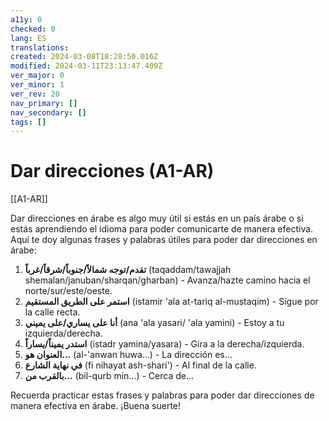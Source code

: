```yaml
---
a11y: 0
checked: 0
lang: ES
translations: 
created: 2024-03-08T18:28:50.016Z
modified: 2024-03-11T23:13:47.409Z
ver_major: 0
ver_minor: 1
ver_rev: 20
nav_primary: []
nav_secondary: []
tags: []
---
```

# Dar direcciones (A1-AR)

[[A1-AR]]

Dar direcciones en árabe es algo muy útil si estás en un país árabe o si estás aprendiendo el idioma para poder comunicarte de manera efectiva. Aquí te doy algunas frases y palabras útiles para poder dar direcciones en árabe:

1. **تقدم/توجه شمالاً/جنوباً/شرقاً/غرباً** (taqaddam/tawajjah shemalan/januban/sharqan/gharban) - Avanza/hazte camino hacia el norte/sur/este/oeste.
2. **استمر على الطريق المستقيم** (istamir 'ala at-tariq al-mustaqim) - Sigue por la calle recta.
3. **أنا على يساري/على يميني** (ana 'ala yasari/ 'ala yamini) - Estoy a tu izquierda/derecha.
4. **استدر يميناً/يساراً** (istadr yamina/yasara) - Gira a la derecha/izquierda.
5. **العنوان هو...** (al-'anwan huwa...) - La dirección es...
6. **في نهاية الشارع** (fi nihayat ash-shari') - Al final de la calle.
7. **بالقرب من...** (bil-qurb min...) - Cerca de...

Recuerda practicar estas frases y palabras para poder dar direcciones de manera efectiva en árabe. ¡Buena suerte!
